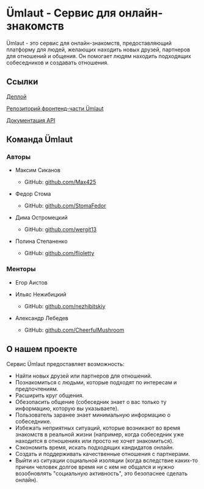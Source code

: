 # Ümlaut - Сервис для онлайн-знакомств


Ümlaut - это сервис для онлайн-знакомств, предоставляющий платформу для людей, желающих находить новых друзей, партнеров для отношений и общения. Он помогает людям находить подходящих собеседников и создавать отношения. 

## Ссылки

[Деплой](https://umlaut-bmstu.me)

[Репозиторий фронтенд-части Ümlaut](https://github.com/frontend-park-mail-ru/2023_2_Umlaut)

[Документация API](https://umlaut-bmstu.me/swagger/index.html#/)

## Команда Ümlaut

### Авторы

- Максим Сиканов
    - GitHub: [github.com/Max425](https://github.com/Max425)

- Федор Стома
    - GitHub: [github.com/StomaFedor](https://github.com/StomaFedor)

- Дима Остромецкий
    - GitHub: [github.com/wergit13](https://github.com/wergit13)

- Полина Степаненко
    - GitHub: [github.com/flioletty](https://github.com/flioletty)

### Менторы

- Егор Аистов

- Ильяс Нежибицкий
    - GitHub: [github.com/nezhibitskiy](https://github.com/nezhibitskiy)

- Александр Лебедев
    - GitHub: [github.com/CheerfulMushroom](https://github.com/CheerfulMushroom)

## О нашем проекте

Сервис Ümlaut предоставляет возможность:

- Найти новых друзей или партнеров для отношений.
- Познакомиться с людьми, которые подходят по интересам и предпочтениям.
- Расширить круг общения.
- Обезопасить общение (собеседник знает о вас только ту информацию, которую вы указываете).
- Пользователь заранее знает минимальную информацию о собеседнике.
- Избежать неприятных ситуаций, которые возникают во время знакомств в реальной жизни (например, когда собеседник уже находится в отношениях или просто не хочет знакомиться).
- Сэкономить время, искать подходящих кандидатов онлайн.
- Создать и поддерживать качественные отношения с партнерами.
- Выйти из ситуации социальной изоляции (когда вследствие каких-то причин человек долгое время ни с кем не общался и нужно возобновлять "социальную активность", это безопаснее сделать онлайн).
